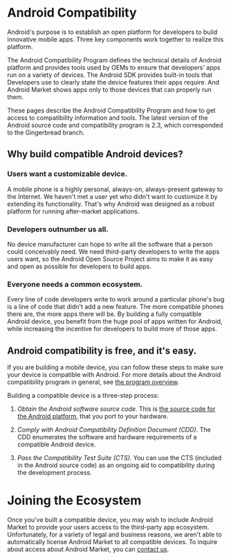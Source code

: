 <!--
   Copyright 2010 The Android Open Source Project 

   Licensed under the Apache License, Version 2.0 (the "License"); 
   you may not use this file except in compliance with the License.
   You may obtain a copy of the License at

       http://www.apache.org/licenses/LICENSE-2.0

   Unless required by applicable law or agreed to in writing, software
   distributed under the License is distributed on an "AS IS" BASIS,
   WITHOUT WARRANTIES OR CONDITIONS OF ANY KIND, either express or implied.
   See the License for the specific language governing permissions and
   limitations under the License.
-->

# Android Compatibility #

Android's purpose is to establish an open platform for developers to build
innovative mobile apps. Three key components work together to realize this
platform.

The Android Compatibility Program defines the technical details of Android
platform and provides tools used by OEMs to ensure that developers’ apps run
on a variety of devices. The Android SDK provides built-in tools that
Developers use to clearly state the device features their apps require. And
Android Market shows apps only to those devices that can properly run
them.

These pages describe the Android Compatibility Program and how to get
access to compatibility information and tools. The latest version of the
Android source code and compatibility program is 2.3, which 
corresponded to the Gingerbread branch.

## Why build compatible Android devices? ##

### Users want a customizable device. ###

A mobile phone is a highly personal, always-on, always-present gateway to
the Internet. We haven't met a user yet who didn't want to customize it by
extending its functionality. That's why Android was designed as a robust
platform for running after-market applications.

### Developers outnumber us all. ###

No device manufacturer can hope to write all the software that a person could
conceivably need. We need third-party developers to write the apps users want,
so the Android Open Source Project aims to make it as easy and open as
possible for developers to build apps.

### Everyone needs a common ecosystem. ###

Every line of code developers write to work around a particular phone's bug
is a line of code that didn't add a new feature. The more compatible phones
there are, the more apps there will be. By building a fully compatible Android
device, you benefit from the huge pool of apps written for Android, while
increasing the incentive for developers to build more of those apps.

## Android compatibility is free, and it's easy. ##

If you are building a mobile device, you can follow these steps to make
sure your device is compatible with Android. For more details about the
Android compatibility program in general, see [the program overview](overview.html).

Building a compatible device is a three-step process:

1. *Obtain the Android software source code*.
    This is [the source code for the Android platform](/source/index.html), that you port to your hardware.

1. *Comply with Android Compatibility Definition Document (CDD)*.
    The CDD enumerates the software and hardware requirements of a compatible Android device.

1. *Pass the Compatibility Test Suite (CTS)*.
    You can use the CTS (included in the Android source code) as an ongoing aid to compatibility during the development process.

# Joining the Ecosystem #

Once you've built a compatible device, you may wish to include Android
Market to provide your users access to the third-party app ecosystem.
Unfortunately, for a variety of legal and business reasons, we aren't able to
automatically license Android Market to all compatible devices. To inquire
about access about Android Market, you can [contact us](contact-us.html).
